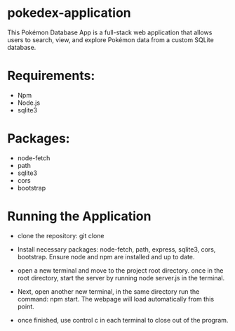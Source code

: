 # pokedex-application

This Pokémon Database App is a full-stack web application 
that allows users to search, view, and explore Pokémon data from a custom SQLite database.

# Requirements:

- Npm
- Node.js
- sqlite3

# Packages:

- node-fetch
- path
- sqlite3
- cors
- bootstrap


# Running the Application

- clone the repository: git clone <repository-url>

- Install necessary packages: node-fetch, path, express, sqlite3, cors, bootstrap.
  Ensure node and npm are installed and up to date.

- open a new terminal and move to the project root directory.
  once in the root directory, start the server by running node server.js in the terminal.

- Next, open another new terminal, in the same directory run the command: npm start.
  The webpage will load automatically from this point. 

- once finished, use control c in each terminal to close out of the program. 


